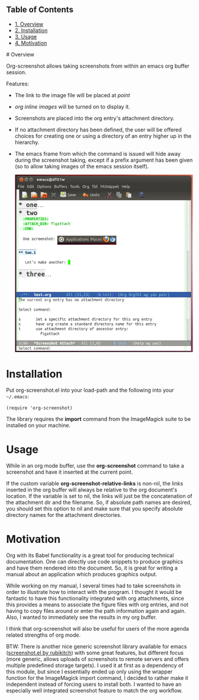 <div id="table-of-contents">
<h2>Table of Contents</h2>
<div id="text-table-of-contents">
<ul>
<li><a href="#sec-1">1. Overview</a></li>
<li><a href="#sec-2">2. Installation</a></li>
<li><a href="#sec-3">3. Usage</a></li>
<li><a href="#sec-4">4. Motivation</a></li>
</ul>
</div>
</div>
# Overview


Org-screenshot allows taking screenshots from within an emacs org
buffer session.

Features:

-   The link to the image file will be placed at *point*

-   *org inline images* will be turned on to display it.

-   Screenshots are placed into the org entry's attachment
    directory.

-   If no attachment directory has been defined, the user will be
    offered choices for creating one or using a directory of an entry
    higher up in the hierarchy.

-   The emacs frame from which the command is issued will hide away
    during the screenshot taking, except if a prefix argument has been
    given (so to allow taking images of the emacs session itself).
    
    ![nil](fig/figure1.png)

# Installation

Put org-screenshot.el into your load-path and the following into
your `~/.emacs`:

    (require 'org-screenshot)

The library requires the **import** command from the ImageMagick suite to
be installed on your machine.

# Usage

While in an org mode buffer, use the **org-screenshot** command to take a screenshot and
have it inserted at the current point.

If the custom variable **org-screenshot-relative-links** is non-nil, the
links inserted in the org buffer will always be relative to the org
document's location. If the variable is set to nil, the links will
just be the concatenation of the attachment dir and the filename. So, if
absolute path names are desired, you should set this option to nil and
make sure that you specify absolute directory names for the attachment
directories.

# Motivation

Org with its Babel functionality is a great tool for producing technical
documentation. One can directly use code snippets to produce graphics and
have them rendered into the document. So, it is great for writing a manual
about an application which produces graphics output.

While working on my manual, I several times had to take screenshots in order
to illustrate how to interact with the program. I thought it would
be fantastic to have this functionality integrated with org attachments, since
this provides a means to associate the figure files with org entries, and
not having to copy files around or enter the path information again and again.
Also, I wanted to immediately see the results in my org buffer.

I think that org-screenshot will also be useful for users of
the more agenda related strengths of org mode.

BTW: There is another nice generic screenshot library available for
emacs ([screenshot.el by rubikitch](http://www.emacswiki.org/emacs/screenshot.el)) with some great features, but
different focus (more generic, allows uploads of screenshots to
remote servers and offers multiple predefined storage targets). I used
it at first as a dependency of this module, but since I essentially ended up only
using the wrapper function for the ImageMagick import command, I decided
to rather make it independent instead of forcing users to install both.
I wanted to have an especially well integrated screenshot feature to
match the org workflow.
